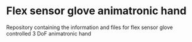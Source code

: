 # Flex sensor glove animatronic hand
Repository containing the information and files for flex sensor glove controlled 3 DoF animatronic hand
